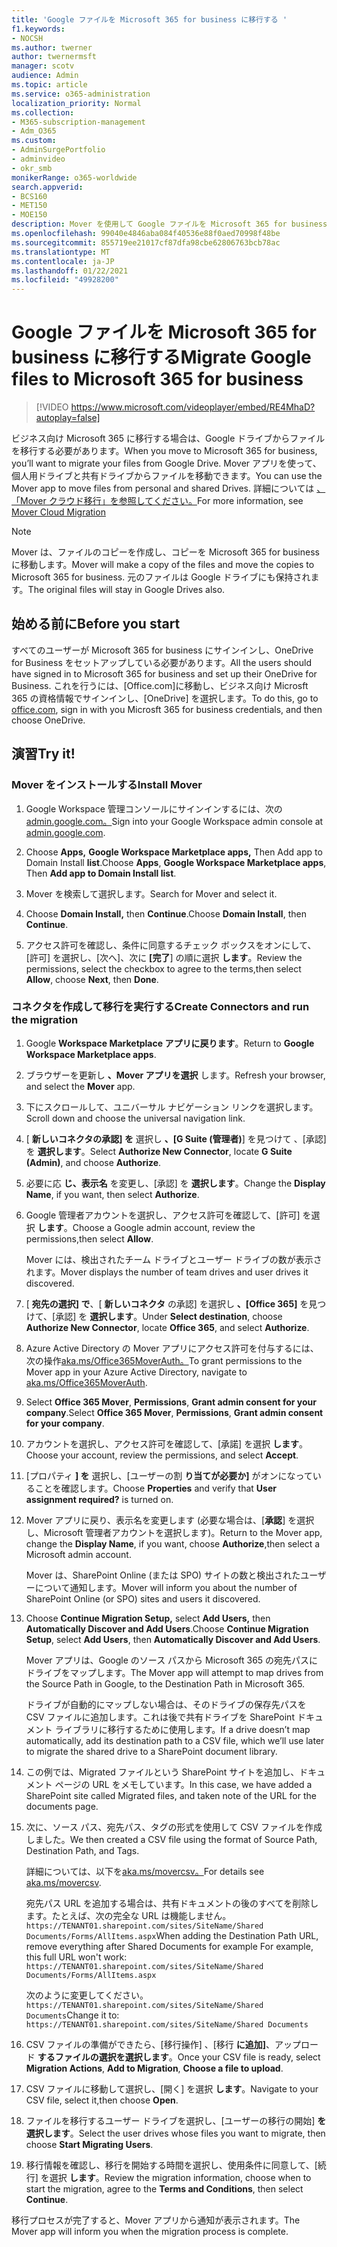 ```yaml
---
title: 'Google ファイルを Microsoft 365 for business に移行する '
f1.keywords:
- NOCSH
ms.author: twerner
author: twernermsft
manager: scotv
audience: Admin
ms.topic: article
ms.service: o365-administration
localization_priority: Normal
ms.collection:
- M365-subscription-management
- Adm_O365
ms.custom:
- AdminSurgePortfolio
- adminvideo
- okr_smb
monikerRange: o365-worldwide
search.appverid:
- BCS160
- MET150
- MOE150
description: Mover を使用して Google ファイルを Microsoft 365 for business に移行する方法について説明します。
ms.openlocfilehash: 99040e4846aba084f40536e88f0aed70998f48be
ms.sourcegitcommit: 855719ee21017cf87dfa98cbe62806763bcb78ac
ms.translationtype: MT
ms.contentlocale: ja-JP
ms.lasthandoff: 01/22/2021
ms.locfileid: "49928200"
---
```

# <a name="migrate-google-files-to-microsoft-365-for-business"></a><span data-ttu-id="a30c0-103">Google ファイルを Microsoft 365 for business に移行する</span><span class="sxs-lookup"><span data-stu-id="a30c0-103">Migrate Google files to Microsoft 365 for business</span></span> 

> [!VIDEO https://www.microsoft.com/videoplayer/embed/RE4MhaD?autoplay=false]

<span data-ttu-id="a30c0-104">ビジネス向け Microsoft 365 に移行する場合は、Google ドライブからファイルを移行する必要があります。</span><span class="sxs-lookup"><span data-stu-id="a30c0-104">When you move to Microsoft 365 for business, you’ll want to migrate your files from Google Drive.</span></span> <span data-ttu-id="a30c0-105">Mover アプリを使って、個人用ドライブと共有ドライブからファイルを移動できます。</span><span class="sxs-lookup"><span data-stu-id="a30c0-105">You can use the Mover app to move files from personal and shared Drives.</span></span> <span data-ttu-id="a30c0-106">詳細については [、「Mover クラウド移行」を参照してください。](https://docs.microsoft.com/sharepointmigration/mover-plan-migration)</span><span class="sxs-lookup"><span data-stu-id="a30c0-106">For more information, see [Mover Cloud Migration](https://docs.microsoft.com/sharepointmigration/mover-plan-migration)</span></span>

> [!NOTE]
> <span data-ttu-id="a30c0-107">Mover は、ファイルのコピーを作成し、コピーを Microsoft 365 for business に移動します。</span><span class="sxs-lookup"><span data-stu-id="a30c0-107">Mover will make a copy of the files and move the copies to Microsoft 365 for business.</span></span> <span data-ttu-id="a30c0-108">元のファイルは Google ドライブにも保持されます。</span><span class="sxs-lookup"><span data-stu-id="a30c0-108">The original files will stay in Google Drives also.</span></span>

## <a name="before-you-start"></a><span data-ttu-id="a30c0-109">始める前に</span><span class="sxs-lookup"><span data-stu-id="a30c0-109">Before you start</span></span>

<span data-ttu-id="a30c0-110">すべてのユーザーが Microsoft 365 for business にサインインし、OneDrive for Business をセットアップしている必要があります。</span><span class="sxs-lookup"><span data-stu-id="a30c0-110">All the users should have signed in to Microsoft 365 for business and set up their OneDrive for Business.</span></span> <span data-ttu-id="a30c0-111">これを行うには、[Office.com][](https://office.com)に移動し、ビジネス向け Microsft 365 の資格情報でサインインし、[OneDrive] を選択します。</span><span class="sxs-lookup"><span data-stu-id="a30c0-111">To do this, go to [office.com](https://office.com), sign in with you Microsft 365 for business credentials, and then choose OneDrive.</span></span>

## <a name="try-it"></a><span data-ttu-id="a30c0-112">演習</span><span class="sxs-lookup"><span data-stu-id="a30c0-112">Try it!</span></span>

### <a name="install-mover"></a><span data-ttu-id="a30c0-113">Mover をインストールする</span><span class="sxs-lookup"><span data-stu-id="a30c0-113">Install Mover</span></span>

1. <span data-ttu-id="a30c0-114">Google Workspace 管理コンソールにサインインするには、次の[admin.google.com。](https://admin.google.com)</span><span class="sxs-lookup"><span data-stu-id="a30c0-114">Sign into your Google Workspace admin console at [admin.google.com](https://admin.google.com).</span></span>

1. <span data-ttu-id="a30c0-115">Choose **Apps,** **Google Workspace Marketplace apps,** Then Add app to Domain Install **list**.</span><span class="sxs-lookup"><span data-stu-id="a30c0-115">Choose **Apps**, **Google Workspace Marketplace apps**, Then **Add app to Domain Install list**.</span></span>

1. <span data-ttu-id="a30c0-116">Mover を検索して選択します。</span><span class="sxs-lookup"><span data-stu-id="a30c0-116">Search for Mover and select it.</span></span>

1. <span data-ttu-id="a30c0-117">Choose **Domain Install,** then **Continue**.</span><span class="sxs-lookup"><span data-stu-id="a30c0-117">Choose **Domain Install**, then **Continue**.</span></span>

1. <span data-ttu-id="a30c0-118">アクセス許可を確認し、条件に同意するチェック ボックスをオンにして、[許可] を選択し、[次へ]、次に **[完了**] の順に選択 **します**。</span><span class="sxs-lookup"><span data-stu-id="a30c0-118">Review the permissions, select the checkbox to agree to the terms,then select **Allow**, choose **Next**, then **Done**.</span></span>

### <a name="create-connectors-and-run-the-migration"></a><span data-ttu-id="a30c0-119">コネクタを作成して移行を実行する</span><span class="sxs-lookup"><span data-stu-id="a30c0-119">Create Connectors and run the migration</span></span>

1. <span data-ttu-id="a30c0-120">Google **Workspace Marketplace アプリに戻ります**。</span><span class="sxs-lookup"><span data-stu-id="a30c0-120">Return to **Google Workspace Marketplace apps**.</span></span>
1. <span data-ttu-id="a30c0-121">ブラウザーを更新し **、Mover アプリを選択** します。</span><span class="sxs-lookup"><span data-stu-id="a30c0-121">Refresh your browser, and select the **Mover** app.</span></span>
1. <span data-ttu-id="a30c0-122">下にスクロールして、ユニバーサル ナビゲーション リンクを選択します。</span><span class="sxs-lookup"><span data-stu-id="a30c0-122">Scroll down and choose the universal navigation link.</span></span>
1. <span data-ttu-id="a30c0-123">[ **新しいコネクタの承認] を** 選択し **、[G Suite (管理者)**] を見つけて 、[承認] を **選択します**。</span><span class="sxs-lookup"><span data-stu-id="a30c0-123">Select **Authorize New Connector**, locate **G Suite (Admin)**, and choose **Authorize**.</span></span>
1. <span data-ttu-id="a30c0-124">必要に応 **じ、表示名** を変更し、[承認] を **選択します**。</span><span class="sxs-lookup"><span data-stu-id="a30c0-124">Change the **Display Name**, if you want, then select **Authorize**.</span></span>
1. <span data-ttu-id="a30c0-125">Google 管理者アカウントを選択し、アクセス許可を確認して、[許可] を選択 **します**。</span><span class="sxs-lookup"><span data-stu-id="a30c0-125">Choose a Google admin account, review the permissions,then select **Allow**.</span></span>

    <span data-ttu-id="a30c0-126">Mover には、検出されたチーム ドライブとユーザー ドライブの数が表示されます。</span><span class="sxs-lookup"><span data-stu-id="a30c0-126">Mover displays the number of team drives and user drives it discovered.</span></span> 

1. <span data-ttu-id="a30c0-127">[ **宛先の選択] で**、[ **新しいコネクタ** の承認] を選択し **、[Office 365]** を見つけて、[承認] を **選択します**。</span><span class="sxs-lookup"><span data-stu-id="a30c0-127">Under **Select destination**, choose **Authorize New Connector**, locate **Office 365**, and select **Authorize**.</span></span>
1. <span data-ttu-id="a30c0-128">Azure Active Directory の Mover アプリにアクセス許可を付与するには、次の操作[aka.ms/Office365MoverAuth。](https://aka.ms/Office365MoverAuth)</span><span class="sxs-lookup"><span data-stu-id="a30c0-128">To grant permissions to the Mover app in your Azure Active Directory, navigate to [aka.ms/Office365MoverAuth](https://aka.ms/Office365MoverAuth).</span></span>
1. <span data-ttu-id="a30c0-129">Select **Office 365 Mover**, **Permissions**, **Grant admin consent for your company**.</span><span class="sxs-lookup"><span data-stu-id="a30c0-129">Select **Office 365 Mover**, **Permissions**, **Grant admin consent for your company**.</span></span>
1. <span data-ttu-id="a30c0-130">アカウントを選択し、アクセス許可を確認して、[承諾] を選択 **します**。</span><span class="sxs-lookup"><span data-stu-id="a30c0-130">Choose your account, review the permissions, and select **Accept**.</span></span>
1. <span data-ttu-id="a30c0-131">[プロパティ **] を** 選択し、[ユーザーの割 **り当てが必要か]** がオンになっていることを確認します。</span><span class="sxs-lookup"><span data-stu-id="a30c0-131">Choose **Properties** and verify that **User assignment required?** is turned on.</span></span>
1. <span data-ttu-id="a30c0-132">Mover アプリに戻り、表示名を変更します (必要な場合は、[**承認**] を選択し、Microsoft 管理者アカウントを選択します)。</span><span class="sxs-lookup"><span data-stu-id="a30c0-132">Return to the Mover app, change the **Display Name**, if you want, choose **Authorize**,then select a Microsoft admin account.</span></span>

    <span data-ttu-id="a30c0-133">Mover は、SharePoint Online (または SPO) サイトの数と検出されたユーザーについて通知します。</span><span class="sxs-lookup"><span data-stu-id="a30c0-133">Mover will inform you about the number of SharePoint Online (or SPO) sites and users it discovered.</span></span>
1. <span data-ttu-id="a30c0-134">Choose **Continue Migration Setup,** select **Add Users,** then **Automatically Discover and Add Users**.</span><span class="sxs-lookup"><span data-stu-id="a30c0-134">Choose **Continue Migration Setup**, select **Add Users**, then **Automatically Discover and Add Users**.</span></span>

    <span data-ttu-id="a30c0-135">Mover アプリは、Google のソース パスから Microsoft 365 の宛先パスにドライブをマップします。</span><span class="sxs-lookup"><span data-stu-id="a30c0-135">The Mover app will attempt to map drives from the Source Path in Google, to the Destination Path in Microsoft 365.</span></span> 

    <span data-ttu-id="a30c0-136">ドライブが自動的にマップしない場合は、そのドライブの保存先パスを CSV ファイルに追加します。これは後で共有ドライブを SharePoint ドキュメント ライブラリに移行するために使用します。</span><span class="sxs-lookup"><span data-stu-id="a30c0-136">If a drive doesn’t map automatically, add its destination path to a CSV file, which we’ll use later to migrate the shared drive to a SharePoint document library.</span></span> 

1. <span data-ttu-id="a30c0-137">この例では、Migrated ファイルという SharePoint サイトを追加し、ドキュメント ページの URL をメモしています。</span><span class="sxs-lookup"><span data-stu-id="a30c0-137">In this case, we have added a SharePoint site called Migrated files, and taken note of the URL for the documents page.</span></span> 
1. <span data-ttu-id="a30c0-138">次に、ソース パス、宛先パス、タグの形式を使用して CSV ファイルを作成しました。</span><span class="sxs-lookup"><span data-stu-id="a30c0-138">We then created a CSV file using the format of Source Path, Destination Path, and Tags.</span></span> 

    <span data-ttu-id="a30c0-139">詳細については、以下を[aka.ms/movercsv。](https://docs.microsoft.com/sharepointmigration/mover-create-migration-csv)</span><span class="sxs-lookup"><span data-stu-id="a30c0-139">For details see [aka.ms/movercsv](https://docs.microsoft.com/sharepointmigration/mover-create-migration-csv).</span></span>

    <span data-ttu-id="a30c0-140">宛先パス URL を追加する場合は、共有ドキュメントの後のすべてを削除します。たとえば、次の完全な URL は機能しません。 `https://TENANT01.sharepoint.com/sites/SiteName/Shared Documents/Forms/AllItems.aspx`</span><span class="sxs-lookup"><span data-stu-id="a30c0-140">When adding the Destination Path URL, remove everything after Shared Documents for example For example, this full URL won't work: `https://TENANT01.sharepoint.com/sites/SiteName/Shared Documents/Forms/AllItems.aspx`</span></span>

    <span data-ttu-id="a30c0-141">次のように変更してください。`https://TENANT01.sharepoint.com/sites/SiteName/Shared Documents`</span><span class="sxs-lookup"><span data-stu-id="a30c0-141">Change it to: `https://TENANT01.sharepoint.com/sites/SiteName/Shared Documents`</span></span>

1. <span data-ttu-id="a30c0-142">CSV ファイルの準備ができたら、[移行操作] 、[移行 **に追加]**、アップロード **するファイルの選択を選択します**。</span><span class="sxs-lookup"><span data-stu-id="a30c0-142">Once your CSV file is ready, select **Migration Actions**, **Add to Migration**, **Choose a file to upload**.</span></span>
1. <span data-ttu-id="a30c0-143">CSV ファイルに移動して選択し、[開く] を選択 **します**。</span><span class="sxs-lookup"><span data-stu-id="a30c0-143">Navigate to your CSV file, select it,then choose **Open**.</span></span>
1. <span data-ttu-id="a30c0-144">ファイルを移行するユーザー ドライブを選択し、[ユーザーの移行の開始] **を選択します**。</span><span class="sxs-lookup"><span data-stu-id="a30c0-144">Select the user drives whose files you want to migrate, then choose **Start Migrating Users**.</span></span>
1. <span data-ttu-id="a30c0-145">移行情報を確認し、移行を開始する時間を選択し、使用条件に同意して、[続行] を選択 **します**。</span><span class="sxs-lookup"><span data-stu-id="a30c0-145">Review the migration information, choose when to start the migration, agree to the **Terms and Conditions**, then select **Continue**.</span></span>

<span data-ttu-id="a30c0-146">移行プロセスが完了すると、Mover アプリから通知が表示されます。</span><span class="sxs-lookup"><span data-stu-id="a30c0-146">The Mover app will inform you when the migration process is complete.</span></span>